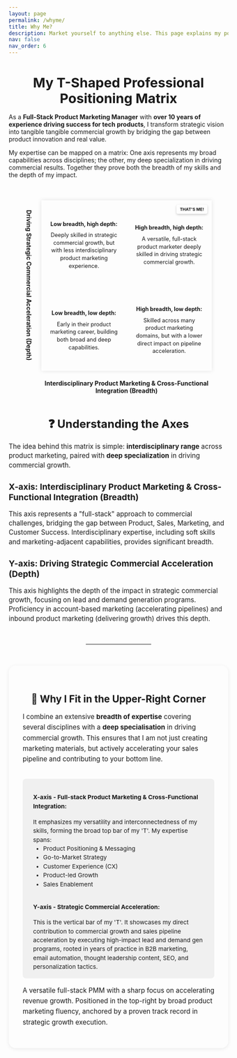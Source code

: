 ```yaml
---
layout: page
permalink: /whyme/
title: Why Me?
description: Market yourself to anything else. This page explains my positioning as a product marketing professional, highlighting how my broad capabilities and deep specialization can drive significant commercial results for your organization
nav: false
nav_order: 6
---
```


<style>
.matrix-wrapper {
  display: grid;
  grid-template-columns: auto 1fr;
  grid-template-rows: 1fr auto;
  grid-template-areas:
    "y-axis matrix"
    ". x-axis";
  width: 85%;
  max-width: 595px;
  margin: 50px auto;
  align-items: center;
  justify-items: center;
  gap: 20px;
}

.y-axis-label {
  grid-area: y-axis;
  writing-mode: vertical-rl;
  text-align: center;
  font-weight: bold;
  color: var(--global-theme-color);
  font-size: 1em;
}

.x-axis-label {
  grid-area: x-axis;
  text-align: center;
  font-weight: bold;
  color: var(--global-theme-color);
  font-size: 1em;
}

.matrix-container {
  grid-area: matrix;
  position: relative;
  width: 100%;
  padding-bottom: 100%;
  background-color: var(--global-card-bg-color);
  border: 1px solid var(--global-divider-color);
  box-shadow: 0 0 10px rgba(0,0,0,0.1);
  overflow: hidden;
}

.matrix-grid {
  position: absolute;
  inset: 0;
  display: grid;
  grid-template-columns: 1fr 1fr;
  grid-template-rows: 1fr 1fr;
}

.quadrant {
  border: 1px solid var(--global-divider-color);
  padding: 25px 15px 15px 15px;
  font-size: 0.9em;
  text-align: center;
  display: flex;
  align-items: center;
  justify-content: center;
  color: var(--global-text-color);
  background-color: var(--global-bg-color);
  flex-direction: column;
  overflow-wrap: break-word;
  line-height: 1.4;
}

.quadrant strong {
  margin-bottom: 8px;
  display: block;
}

.quadrant.top-right {
  background-color: var(--global-bg-color);
  border-color: var(--global-text-color);
  position: relative;
}

.your-position-marker {
  position: absolute;
  top: 10px;
  right: 10px;
  background-color: var(--global-quadrant-top-right-color);
  color: var(--global-hover-text-color);
  padding: 4px 8px;
  border-radius: 4px;
  font-weight: bold;
  font-size: 0.75em;
  box-shadow: 0 2px 5px rgba(0,0,0,0.2);
  z-index: 1;
}

@media (max-width: 768px) {
  .matrix-wrapper {
    max-width: 95%;
    gap: 12px;
  }
  .quadrant {
    font-size: 0.68em;
    line-height: 1.1;
    padding: 14px 6px 6px 6px;
  }
  .x-axis-label, .y-axis-label {
    font-size: 0.85em;
  }
  .your-position-marker {
    font-size: 0.65em;
    padding: 2px 5px;
  }
}
</style>

<h1 style="text-align: center; font-size: 1.9rem; font-weight: 700; margin-bottom: 1rem; color: var(--global-text-color);">
    My T-Shaped Professional Positioning Matrix
</h1>

As a **Full-Stack Product Marketing Manager** with **over 10 years of experience driving success for tech products**, I transform strategic vision into tangible tangible commercial growth by bridging the gap between product innovation and real value.

My expertise can be mapped on a matrix: One axis represents my broad capabilities across disciplines; the other, my deep specialization in driving commercial results. Together they prove both the breadth of my skills and the depth of my impact.

<div class="matrix-wrapper">
  <div class="y-axis-label">Driving Strategic Commercial Acceleration (Depth)</div>

  <div class="matrix-container">
    <div class="matrix-grid">
      <div class="quadrant top-left">
        <strong>Low breadth, high depth:</strong>
        <span>Deeply skilled in strategic commercial growth, but with less interdisciplinary product marketing experience.</span>
      </div>
      <div class="quadrant top-right">
        <strong>High breadth, high depth:</strong>
        <span>A versatile, full-stack product marketer deeply skilled in driving strategic commercial growth.</span>
        <div class="your-position-marker">THAT'S ME!</div>
      </div>
      <div class="quadrant bottom-left">
        <strong>Low breadth, low depth:</strong>
        <span>Early in their product marketing career, building both broad and deep capabilities.</span>
      </div>
      <div class="quadrant bottom-right">
        <strong>High breadth, low depth:</strong>
        <span>Skilled across many product marketing domains, but with a lower direct impact on pipeline acceleration.</span>
      </div>
    </div>
  </div>

  <div class="x-axis-label">Interdisciplinary Product Marketing & Cross-Functional Integration (Breadth)</div>
</div>

<h3 style="text-align: center; font-size: 1.6rem; font-weight: 700; margin-bottom: 1rem; color: var(--global-text-color);">
    ❓ Understanding the Axes
</h3>

<p style="font-size: 0.95rem; line-height: 1.4; color: var(--global-text-color);">
  The idea behind this matrix is simple: <strong>interdisciplinary range</strong> across product marketing, paired with <strong>deep specialization</strong> in driving commercial growth.
</p>

<h4 style="text-align: left; font-size: 1.2rem; font-weight: 700; margin-bottom: 1rem; color: var(--global-text-color);">
    X-axis: Interdisciplinary Product Marketing & Cross-Functional Integration (Breadth)
</h4>
 
<p style="font-size: 0.95rem; line-height: 1.4; color: var(--global-text-color);">
  This axis represents a "full-stack" approach to commercial challenges, bridging the gap between Product, Sales, Marketing, and Customer Success. Interdisciplinary expertise, including soft skills and marketing-adjacent capabilities, provides significant breadth.
</p>
  

<h4 style="text-align: left; font-size: 1.2rem; font-weight: 700; margin-bottom: 1rem; color: var(--global-text-color);">
    Y-axis: Driving Strategic Commercial Acceleration (Depth)
</h4>

<p style="font-size: 0.95rem; line-height: 1.4; color: var(--global-text-color);">
  This axis highlights the depth of the impact in strategic commercial growth, focusing on lead and demand generation programs. Proficiency in account-based marketing (accelerating pipelines) and inbound product marketing (delivering growth) drives this depth.
</p>


<hr style="margin: 3rem auto; max-width: 150px; border: 0; border-top: 1px dashed var(--global-divider-color);"/>

<!-- T-Shaped Matrix Section -->
<div style="margin: 3rem auto; max-width: 850px; background-color: var(--global-card-bg-color); padding: 2rem; border-radius: 16px; box-shadow: 0 2px 8px rgba(0,0,0,0.08);">
  <h3 style="text-align: center; font-size: 1.4rem; font-weight: 700; margin-bottom: 1rem; color: var(--global-text-color);">
    🧩 Why I Fit in the Upper-Right Corner
  </h3>

  <p style="font-size: 0.95rem; line-height: 1.6; color: var(--global-text-color);">
    I combine an extensive <strong>breadth of expertise</strong> covering several disciplines with a <strong>deep specialisation</strong> in driving commercial growth. This ensures that I am not just creating marketing materials, but actively accelerating your sales pipeline and contributing to your bottom line.
  </p>

  <div style="margin-top: 2rem; background: rgba(127, 127, 127, 0.1); padding: 1rem 1.5rem; border-left: 4px solid var(--global-theme-color); border-radius: 8px;">
    <p style="margin-top: 1rem; font-size: 0.85rem; line-height: 1.6; color: var(--global-text-color);">
    <strong>X-axis - Full-stack Product Marketing & Cross-Functional Integration:</strong>
    </p>    
    <p style="font-size: 0.85rem; line-height: 1.5; margin: 0; color: var(--global-text-color);">
      It emphasizes my versatility and interconnectedness of my skills, forming the broad top bar of my 'T'. My expertise spans:
    </p>
    <ul style="font-size: 0.85rem; line-height: 1.5; margin: 0; color: var(--global-text-color);">
      <li>Product Positioning & Messaging</li>
      <li>Go-to-Market Strategy</li>
      <li>Customer Experience (CX)</li>
      <li>Product-led Growth</li>
      <li>Sales Enablement</li>
    </ul>
    <p style="margin-top: 2rem; font-size: 0.85rem; line-height: 1.6; color: var(--global-text-color);">
    <strong>Y-axis - Strategic Commercial Acceleration:</strong>
    </p>  
    <p style="font-size: 0.85rem; line-height: 1.5; margin: 0; color: var(--global-text-color);">
      This is the vertical bar of my 'T'. It showcases my direct contribution to commercial growth and sales pipeline acceleration by executing high-impact lead and demand gen programs, rooted in years of practice in B2B marketing, email automation, thought leadership content, SEO, and personalization tactics.
    </p>
  </div>

  <p style="margin-top: 1rem; font-size: 0.95rem; line-height: 1.6; color: var(--global-text-color);">
    A versatile full-stack PMM with a sharp focus on accelerating revenue growth. Positioned in the top-right by broad product marketing fluency, anchored by a proven track record in strategic growth execution. 
  </p>
</div>

<div class="social">
  <div class="contact-icons">
      <a href="https://www.linkedin.com/in/sergio-lozano-alvarez" title="LinkedIn" rel="external nofollow noopener" target="_blank">
      <i class="fa-brands fa-linkedin">
      </i>
    </a> 
  </div>
  <div class="contact-note"></div>
</div>